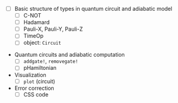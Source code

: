 - [ ] Basic structure of types in quantum circuit and adiabatic model
  - [ ] C-NOT
  - [ ] Hadamard
  - [ ] Pauli-X, Pauli-Y, Pauli-Z
  - [ ] TimeOp
  - [ ] object: `Circuit`

- Quantum circuits and adiabatic computation
  - [ ] `addgate!`, `removegate!`
  - [ ] pHamiltonian

- Visualization
  - [ ] `plot` (circuit)

- Error correction
  - [ ] CSS code
